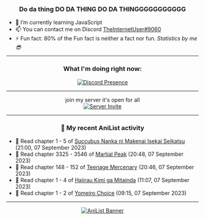 <div align="center">

### Do da thing DO DA THING DO DA THINGGGGGGGGGGG
</div>

- 🌱 I’m currently learning JavaScript
- 📫 You can contact me on Discord [TheInternetUser#9060](https://discord.com/users/534117072796385300)
- ⚡ Fun fact: 80% of the Fun fact is neither a fact nor fun. _Statistics by me 😎_
<hr>

<div align="center">

### What I'm doing right now:
[![Discord Presence](https://lanyard.cnrad.dev/api/534117072796385300)](https://discord.com/users/534117072796385300)
<hr>

join my server it's open for all <br>
[![Server Invite](https://invidget.switchblade.xyz/bfYgVHxrSs)](https://discord.gg/bfYgVHxrSs)

<hr>
  
### 🌸 My recent AniList activity

</div>

<!-- ANILIST_ACTIVITY:start -->

-   📖 Read chapter 1 - 5 of [Succubus Nanka ni Makenai Isekai Seikatsu](https://anilist.co/manga/168350) (21:00, 07 September 2023)
-   📖 Read chapter 3325 - 3546 of [Martial Peak](https://anilist.co/manga/104494) (20:48, 07 September 2023)
-   📖 Read chapter 148 - 152 of [Teenage Mercenary](https://anilist.co/manga/126297) (20:46, 07 September 2023)
-   📖 Read chapter 1 - 4 of [Hajirau Kimi ga Mitainda](https://anilist.co/manga/129225) (11:07, 07 September 2023)
-   📖 Read chapter 1 - 2 of [Yomeiro Choice](https://anilist.co/manga/42090) (09:15, 07 September 2023)

<!-- ANILIST_ACTIVITY:end -->
<hr>

<div align="center">

[![AniList Banner](https://img.anili.st/User/929966)](https://anilist.co/user/TheInternetUser)

<!-- ![Profile views](https://gpvc.arturio.dev/TheInternetUse7) Since 2023-01-09 -->
<br>


</div>
